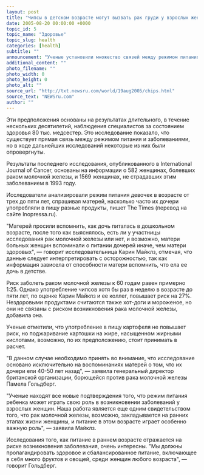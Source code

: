 ```yaml
---
layout: post
title: "Чипсы в детском возрасте могут вызвать рак груди у взрослых женщин"
date: 2005-08-20 00:00:00 +0000
topic_id: 5
topic_name: "Здоровье"
topic_slug: health
categories: [health]
subtitle: ""
announcement: "Ученые установили множество связей между режимом питания и различными заболеваниями. Исследование медицинского факультета Гарварда показывает, что риск заболеть раком молочной железы во взрослом возрасте увеличивается у детей, с каждой порцией чипсов, съеденной в течение недели."
additional_content: ""
photo_filename: ""
photo_width: 0
photo_height: 0
photo_alt: ""
source_url: "http://txt.newsru.com/world/19aug2005/chips.html"
source_text: "NEWSru.com"
author: ""
---
```

Эти предположения основаны на результатах длительного, в течение нескольких десятилетий, наблюдения специалистов за состоянием здоровья 80 тыс. медсестер. Это исследование показало, что существует прямая связь между режимом питания и заболеваниями, но в ходе дальнейших исследований некоторые из них были опровергнуты.

Результаты последнего исследования, опубликованного в International Journal of Cancer, основаны на информации о 582 женщинах, болевших раком молочной железы, и 1569 женщинах, не страдавших этим заболеванием в 1993 году.

Исследователи анализировали режим питания девочек в возрасте от трех до пяти лет, спрашивая матерей, насколько часто их дочери употребляли в пищу разные продукты, пишет The Times (перевод на сайте Inopressa.ru).

"Матерей просили вспомнить, как дочь питалась в дошкольном возрасте, после того как выяснялось, есть ли у участницы исследования рак молочной железы или нет, и возможно, матери больных женщин вспоминали о питании дочерей иначе, чем матери здоровых", &mdash; говорит исследовательница Карин Майклз, отмечая, что данные следует интерпретировать с осторожностью, так как информация зависела от способности матери вспомнить, что ела ее дочь в детстве.

Риск заболеть раком молочной железы к 60 годам равен примерно 1:25. Однако употребление чипсов хотя бы раз в неделю в возрасте до пяти лет, по оценке Карин Майклз и ее коллег, повышает риск на 27%. Нездоровыми продуктами считаются также хот-доги и мороженое, но они не связаны с риском возникновения рака молочной железы, добавила она.

Ученые отметили, что употребление в пищу картофеля не повышает риск, но поджаривание картошки на жире, насыщенном жирными кислотами, возможно, по их предположению, стоит принимать в расчет.

"В данном случае необходимо принять во внимание, что исследование основано исключительно на воспоминаниях матерей о том, что их дочери ели 40-50 лет назад", &mdash; заявила генеральный директор британской организации, борющейся против рака молочной железы Памела Гольдберг.

"Ученые находят все новые подтверждения того, что режим питания ребенка может играть свою роль в возникновении заболеваний у взрослых женщин. Наша работа является еще одним свидетельством того, что рак молочной железы, возможно, закладывается на ранних этапах жизни женщины, и питание в этом возрасте играет особенно важную роль", &mdash; заявила Майклз.

Исследования того, как питание в раннем возрасте отражается на риске возникновения заболевания, очень интересны. "Мы должны пропагандировать здоровое и сбалансированное питание, включающее в себя много фруктов и овощей, среди женщин любого возраста", &mdash; говорит Гольдберг.
